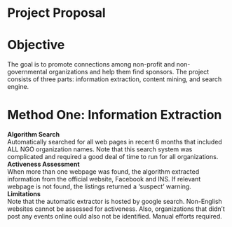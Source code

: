 # Project Proposal

# Objective
The goal is to promote connections among non-profit and non-governmental organizations and help them find sponsors. The project consists of three parts: information extraction, content mining, and search engine. 


# Method One: Information Extraction
**Algorithm Search**</br>
Automatically searched for all web pages in recent 6 months that included ALL NGO organization names. Note that this search system was complicated and required a good deal of  time to run for all organizations. </br>
**Activeness Assessment**</br>
When more than one webpage was found, the algorithm extracted information from the official website, Facebook and INS. If relevant webpage is not found, the listings returned a ‘suspect’ warning. </br>
**Limitations**</br>
Note that the automatic extractor is hosted by google search. Non-English websites cannot be assessed for activeness. Also, organizations that didn’t post any events online ould also not be identified. Manual efforts required.</br>
